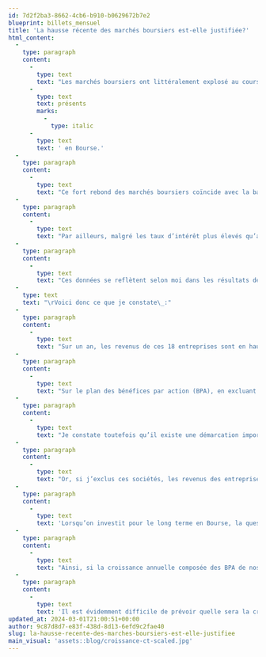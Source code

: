```yaml
---
id: 7d2f2ba3-8662-4cb6-b910-b0629672b7e2
blueprint: billets_mensuel
title: 'La hausse récente des marchés boursiers est-elle justifiée?'
html_content:
  -
    type: paragraph
    content:
      -
        type: text
        text: "Les marchés boursiers ont littéralement explosé au cours des derniers mois. Depuis son creux atteint le 27 octobre 2023, l’indice S&P\_500 a rebondi de 23,6 %. Quant à l’indice canadien S&P/TSX, depuis la même date, il s’est apprécié de près de 14,3\_%. Si l’on voulait une confirmation que les marchés boursiers sont imprévisibles à court terme, ils viennent de nous en procurer une autre. Cela renforce notre conviction qu’il faut toujours être "
      -
        type: text
        text: présents
        marks:
          -
            type: italic
      -
        type: text
        text: ' en Bourse.'
  -
    type: paragraph
    content:
      -
        type: text
        text: "Ce fort rebond des marchés boursiers coïncide avec la baisse récente des taux d’intérêt. En effet, au 27 octobre, les taux d’intérêt 10 ans du gouvernement américain s’élevaient à 4,85\_%, à peu près leur plus haut niveau depuis la crise financière de 2008-2009. Des données plus favorables concernant l’inflation aux États-Unis ont été le facteur qui a fait baisser les taux d’intérêt, ce qui a entraîné un rebond des marchés boursiers. Au 31 décembre 2023, les taux d’intérêt 10 ans du gouvernement américain avaient chuté à 3,87\_%. Au cours des dernières semaines, le taux d’une telle obligation a toutefois rebondi à près de 4,27\_%."
  -
    type: paragraph
    content:
      -
        type: text
        text: "Par ailleurs, malgré les taux d’intérêt plus élevés qu’au cours des nombreuses dernières années, l’économie nord-américaine continue de progresser. La croissance réelle du PIB américain a été de 2,5\_% en 2023, dont 3,1\_% au quatrième trimestre. Au Canada, la croissance a été moins forte, mais tout de même positive\_: 1,1\_% du PIB réel pour 2023 et 1,0 % au quatrième trimestre. Les taux de chômage demeurent bas\_à la fin de 2023\_: 3,7\_% aux États-Unis et 5,8\_% au Canada."
  -
    type: paragraph
    content:
      -
        type: text
        text: "Ces données se reflètent selon moi dans les résultats des sociétés que nous détenons dans le portefeuille COTE 100+. En date du 26 février, 18 des 25 sociétés du portefeuille (72\_%) avaient publié leurs résultats trimestriels au cours du dernier mois; pour la plupart, ces résultats concernaient le trimestre clos le 31 décembre 2023. Je crois que c’est un échantillon assez important pour se faire une idée de la progression générale des entreprises du portefeuille."
  -
    type: text
    text: "\rVoici donc ce que je constate\_:"
  -
    type: paragraph
    content:
      -
        type: text
        text: "Sur un an, les revenus de ces 18 entreprises sont en hausse de 4,7\_% au plus récent trimestre par rapport à un an plus tôt."
  -
    type: paragraph
    content:
      -
        type: text
        text: "Sur le plan des bénéfices par action (BPA), en excluant deux situations exceptionnelles et non comparables, les BPA des entreprises en portefeuille sont en hausse de 7,8\_% sur un an. Dans l’ensemble, j’estime qu’il s’agit d’une performance satisfaisante."
  -
    type: paragraph
    content:
      -
        type: text
        text: "Je constate toutefois qu’il existe une démarcation importante entre les résultats des sociétés que je considère plus cycliques, dont Quincaillerie Richelieu et U-Haul. Pour ces sociétés, les BPA accusent des baisses annuelles respectives de 36,5\_% et 49,8\_%. Il me semble que c’est normal car les activités de ces entreprises ont été ralenties sensiblement par la hausse des taux d’intérêt des deux dernières années. Ces entreprises sont tributaires des marchés immobiliers, de la construction et de la rénovation domiciliaires, ou de l’activité industrielle."
  -
    type: paragraph
    content:
      -
        type: text
        text: "Or, si j’exclus ces sociétés, les revenus des entreprises restantes sont en croissance de 7,2\_% en moyenne par rapport à un an plus tôt. Plus important, la croissance de leurs BPA est de 12,6\_% en moyenne par rapport à un an plus tôt."
  -
    type: paragraph
    content:
      -
        type: text
        text: 'Lorsqu’on investit pour le long terme en Bourse, la question fondamentale est de savoir si, dans l’ensemble, les bénéfices des entreprises que l’on détient augmenteront au cours des cinq ou dix prochaines années.'
  -
    type: paragraph
    content:
      -
        type: text
        text: "Ainsi, si la croissance annuelle composée des BPA de nos sociétés est de 7\_% au cours des 10 prochaines années, cela veut dire que leurs bénéfices auront à peu près doublé durant cette période. Une croissance annuelle composée de l’ordre de 10\_% signifierait que les BPA globaux doubleraient à peu près au cours des sept prochaines années. Si c’était le cas, ne croyez-vous pas que la valeur de ce portefeuille devrait avoir à peu près doublé dans sept à dix ans?"
  -
    type: paragraph
    content:
      -
        type: text
        text: 'Il est évidemment difficile de prévoir quelle sera la croissance des bénéfices de ses entreprises au cours des cinq à dix prochaines années. Cette croissance dépendra en partie de facteurs imprévisibles tels que la croissance économique, l’évolution des taux d’intérêt et d’événements géopolitiques. Toutefois, lorsque je considère les sociétés que nous possédons, la durabilité de leurs modèles d’affaires, leurs avantages concurrentiels et leur santé financière, je ne crois pas me tromper en avançant que leurs BPA, dans l’ensemble, devraient avoir doublé d’ici dix ans.'
updated_at: 2024-03-01T21:00:51+00:00
author: 9c87d8d7-e83f-438d-8d13-6efd9c2fae40
slug: la-hausse-recente-des-marches-boursiers-est-elle-justifiee
main_visual: 'assets::blog/croissance-ct-scaled.jpg'
---
```

